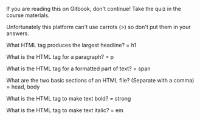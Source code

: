 If you are reading this on Gitbook, don't continue! Take the quiz in the course materials.

Unfortunately this platform can't use carrots (>) so don't put them in your answers.

What HTML tag produces the largest headline?
= h1

What is the HTML tag for a paragraph?
= p

What is the HTML tag for a formatted part of text?
= span

What are the two basic sections of an HTML file? (Separate with a comma)
= head, body

What is the HTML tag to make text bold?
= strong

What is the HTML tag to make text italic?
= em

